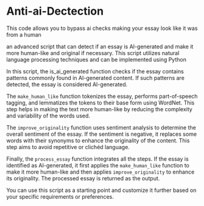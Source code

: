 # Anti-ai-Dectection
This code allows you to bypass ai checks making your essay look like it was from a human

an advanced script that can detect if an essay is AI-generated and make it more human-like and original if necessary. This script utilizes natural language processing techniques and can be implemented using Python 

In this script, the is_ai_generated function checks if the essay contains patterns commonly found in AI-generated content. If such patterns are detected, the essay is considered AI-generated. 

The `make_human_like` function tokenizes the essay, performs part-of-speech tagging, and lemmatizes the tokens to their base form using WordNet. This step helps in making the text more human-like by reducing the complexity and variability of the words used.

The `improve_originality` function uses sentiment analysis to determine the overall sentiment of the essay. If the sentiment is negative, it replaces some words with their synonyms to enhance the originality of the content. This step aims to avoid repetitive or clichéd language.

Finally, the `process_essay` function integrates all the steps. If the essay is identified as AI-generated, it first applies the `make_human_like` function to make it more human-like and then applies `improve_originality` to enhance its originality. The processed essay is returned as the output.

You can use this script as a starting point and customize it further based on your specific requirements or preferences.

